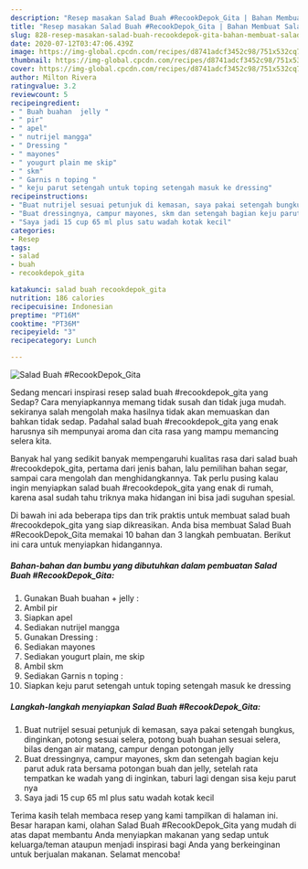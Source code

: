 ```yaml
---
description: "Resep masakan Salad Buah #RecookDepok_Gita | Bahan Membuat Salad Buah #RecookDepok_Gita Yang Bikin Ngiler"
title: "Resep masakan Salad Buah #RecookDepok_Gita | Bahan Membuat Salad Buah #RecookDepok_Gita Yang Bikin Ngiler"
slug: 828-resep-masakan-salad-buah-recookdepok-gita-bahan-membuat-salad-buah-recookdepok-gita-yang-bikin-ngiler
date: 2020-07-12T03:47:06.439Z
image: https://img-global.cpcdn.com/recipes/d8741adcf3452c98/751x532cq70/salad-buah-recookdepok_gita-foto-resep-utama.jpg
thumbnail: https://img-global.cpcdn.com/recipes/d8741adcf3452c98/751x532cq70/salad-buah-recookdepok_gita-foto-resep-utama.jpg
cover: https://img-global.cpcdn.com/recipes/d8741adcf3452c98/751x532cq70/salad-buah-recookdepok_gita-foto-resep-utama.jpg
author: Milton Rivera
ratingvalue: 3.2
reviewcount: 5
recipeingredient:
- " Buah buahan  jelly "
- " pir"
- " apel"
- " nutrijel mangga"
- " Dressing "
- " mayones"
- " yougurt plain me skip"
- " skm"
- " Garnis n toping "
- " keju parut setengah untuk toping setengah masuk ke dressing"
recipeinstructions:
- "Buat nutrijel sesuai petunjuk di kemasan, saya pakai setengah bungkus, dinginkan, potong sesuai selera, potong buah buahan sesuai selera, bilas dengan air matang, campur dengan potongan jelly"
- "Buat dressingnya, campur mayones, skm dan setengah bagian keju parut aduk rata bersama potongan buah dan jelly, setelah rata tempatkan ke wadah yang di inginkan, taburi lagi dengan sisa keju parut nya"
- "Saya jadi 15 cup 65 ml plus satu wadah kotak kecil"
categories:
- Resep
tags:
- salad
- buah
- recookdepok_gita

katakunci: salad buah recookdepok_gita 
nutrition: 186 calories
recipecuisine: Indonesian
preptime: "PT16M"
cooktime: "PT36M"
recipeyield: "3"
recipecategory: Lunch

---
```



![Salad Buah #RecookDepok_Gita](https://img-global.cpcdn.com/recipes/d8741adcf3452c98/751x532cq70/salad-buah-recookdepok_gita-foto-resep-utama.jpg)

Sedang mencari inspirasi resep salad buah #recookdepok_gita yang Sedap? Cara menyiapkannya memang tidak susah dan tidak juga mudah. sekiranya salah mengolah maka hasilnya tidak akan memuaskan dan bahkan tidak sedap. Padahal salad buah #recookdepok_gita yang enak harusnya sih mempunyai aroma dan cita rasa yang mampu memancing selera kita.

Banyak hal yang sedikit banyak mempengaruhi kualitas rasa dari salad buah #recookdepok_gita, pertama dari jenis bahan, lalu pemilihan bahan segar, sampai cara mengolah dan menghidangkannya. Tak perlu pusing kalau ingin menyiapkan salad buah #recookdepok_gita yang enak di rumah, karena asal sudah tahu triknya maka hidangan ini bisa jadi suguhan spesial.




Di bawah ini ada beberapa tips dan trik praktis untuk membuat salad buah #recookdepok_gita yang siap dikreasikan. Anda bisa membuat Salad Buah #RecookDepok_Gita memakai 10 bahan dan 3 langkah pembuatan. Berikut ini cara untuk menyiapkan hidangannya.

<!--inarticleads1-->

##### Bahan-bahan dan bumbu yang dibutuhkan dalam pembuatan Salad Buah #RecookDepok_Gita:

1. Gunakan  Buah buahan + jelly :
1. Ambil  pir
1. Siapkan  apel
1. Sediakan  nutrijel mangga
1. Gunakan  Dressing :
1. Sediakan  mayones
1. Sediakan  yougurt plain, me skip
1. Ambil  skm
1. Sediakan  Garnis n toping :
1. Siapkan  keju parut setengah untuk toping setengah masuk ke dressing




<!--inarticleads2-->

##### Langkah-langkah menyiapkan Salad Buah #RecookDepok_Gita:

1. Buat nutrijel sesuai petunjuk di kemasan, saya pakai setengah bungkus, dinginkan, potong sesuai selera, potong buah buahan sesuai selera, bilas dengan air matang, campur dengan potongan jelly
1. Buat dressingnya, campur mayones, skm dan setengah bagian keju parut aduk rata bersama potongan buah dan jelly, setelah rata tempatkan ke wadah yang di inginkan, taburi lagi dengan sisa keju parut nya
1. Saya jadi 15 cup 65 ml plus satu wadah kotak kecil




Terima kasih telah membaca resep yang kami tampilkan di halaman ini. Besar harapan kami, olahan Salad Buah #RecookDepok_Gita yang mudah di atas dapat membantu Anda menyiapkan makanan yang sedap untuk keluarga/teman ataupun menjadi inspirasi bagi Anda yang berkeinginan untuk berjualan makanan. Selamat mencoba!
